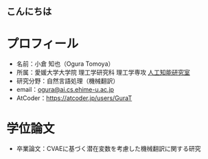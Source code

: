 ## こんにちは

# プロフィール
- 名前：小倉 知也（Ogura Tomoya）
- 所属：愛媛大学大学院&nbsp;理工学研究科&nbsp;理工学専攻&nbsp;[人工知能研究室](https://sites.google.com/view/ehime-nlp/)
- 研究分野：自然言語処理（機械翻訳）
- email：ogura@ai.cs.ehime-u.ac.jp
- AtCoder：https://atcoder.jp/users/GuraT

# 学位論文
- 卒業論文：CVAEに基づく潜在変数を考慮した機械翻訳に関する研究

<!--
**GuraTom9/GuraTom9** is a ✨ _special_ ✨ repository because its `README.md` (this file) appears on your GitHub profile.

Here are some ideas to get you started:

- 🔭 I’m currently working on ...
- 🌱 I’m currently learning ...
- 👯 I’m looking to collaborate on ...
- 🤔 I’m looking for help with ...
- 💬 Ask me about ...
- 📫 How to reach me: ...
- 😄 Pronouns: ...
- ⚡ Fun fact: ...
-->
